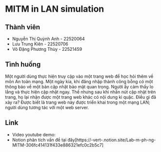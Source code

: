 # MITM in LAN simulation
## Thành viên
- Nguyễn Thị Quỳnh Anh - 22520064
- Lưu Trung Kiên - 22520706
- Võ Đặng Phương Thùy - 22521459
## Tình huống
Một người dùng thực hiện truy cập vào một trang web để học hỏi thêm về môn An toàn mạng. Một ngày kia, khi đăng nhập thành công bỗng có một thông báo về một bản cập nhật bảo mật quan trọng. Người ấy cảm thấy lo lắng và thực hiện cập nhật ngay. Thế nhưng sau khi nhấn nút cập nhật trên trang, họ lại nhận được một trang web khác có nội dung kì quặc. Điều gì đã xảy ra? Được biết là trang web này được triển khai trong một mạng LAN; người dùng tương tác với một web server.
## Link
- Video youtube demo:
- Notion phân tích vấn đề tại đây[https://-vert-.notion.site/Lab-m-ph-ng-MITM-306fc414131f433e886321efc0c2b5c7]

